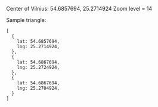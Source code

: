 Center of Vilnius: 54.6857694, 25.2714924
Zoom level = 14

Sample triangle:
```
[
  {
    lat: 54.6857694,
    lng: 25.2714924,
  },
  {
    lat: 54.6867694,
    lng: 25.2724924,
  },
  {
    lat: 54.6867694,
    lng: 25.2704924,
  }
]
```